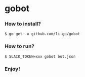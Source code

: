 gobot
=====

### How to install?

```
$ go get -u github.com/li-go/gobot
```

### How to run?

```
$ SLACK_TOKEN=xxx gobot bot.json
```

### Enjoy!
